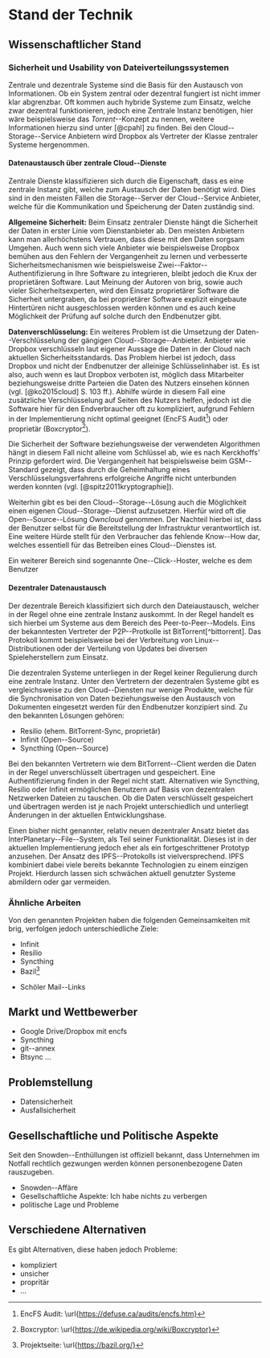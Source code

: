 # Stand der Technik

## Wissenschaftlicher Stand

### Sicherheit und Usability von Dateiverteilungssystemen

Zentrale und dezentrale Systeme sind die Basis für den Austausch von
Informationen. Ob ein System zentral oder dezentral fungiert ist nicht immer
klar abgrenzbar. Oft kommen auch hybride Systeme zum Einsatz, welche zwar
dezentral funktionieren, jedoch eine Zentrale Instanz benötigen, hier wäre
beispielsweise das *Torrent*--Konzept zu nennen, weitere Informationen hierzu
sind unter [@cpahl] zu finden. Bei den Cloud--Storage--Service Anbietern wird
Dropbox als Vertreter der Klasse zentraler Systeme hergenommen.

#### Datenaustausch über zentrale Cloud--Dienste

Zentrale Dienste klassifizieren sich durch die Eigenschaft, dass es eine
zentrale Instanz gibt, welche zum Austausch der Daten benötigt wird. Dies sind
in den meisten Fällen die Storage--Server der Cloud--Service Anbieter, welche
für die Kommunikation und Speicherung der Daten zuständig sind.

**Allgemeine Sicherheit:** Beim Einsatz zentraler Dienste hängt die Sicherheit
der Daten in erster Linie vom Dienstanbieter ab. Den meisten Anbietern kann man
allerhöchstens Vertrauen, dass diese mit den Daten sorgsam Umgehen. Auch wenn
sich viele Anbieter wie beispielsweise Dropbox bemühen aus den Fehlern der
Vergangenheit zu lernen und verbesserte Sicherheitsmechanismen wie
beispielsweise Zwei--Faktor--Authentifizierung in Ihre Software zu integrieren,
bleibt jedoch die Krux der proprietären Software. Laut Meinung der Autoren von
brig, sowie auch vieler Sicherheitsexperten, wird den Einsatz proprietärer
Software die Sicherheit untergraben, da bei proprietärer Software explizit
eingebaute Hintertüren nicht ausgeschlossen werden können und es auch keine
Möglichkeit der Prüfung auf solche durch den Endbenutzer gibt.

**Datenverschlüsselung:** Ein weiteres Problem ist die Umsetzung der
Daten--Verschlüsselung der gängigen Cloud--Storage--Anbieter. Anbieter wie
Dropbox verschlüsseln laut eigener Aussage die Daten in der Cloud nach
aktuellen Sicherheitsstandards. Das Problem hierbei ist jedoch, dass Dropbox
und nicht der Endbenutzer der alleinige Schlüsselinhaber ist. Es ist also, auch
wenn es laut Dropbox verboten ist, möglich dass Mitarbeiter beziehungsweise
dritte Parteien die Daten des Nutzers einsehen können (vgl. [@ko2015cloud] S.
103 ff.). Abhilfe würde in diesem Fall eine zusätzliche Verschlüsselung auf
Seiten des Nutzers helfen, jedoch ist die Software hier für den Endverbraucher
oft zu kompliziert, aufgrund Fehlern in der Implementierung nicht optimal
geeignet (EncFS Audit[^encfsaudit]) oder proprietär (Boxcryptor[^boxcryptor]).

[^encfsaudit]:  EncFS Audit: \url{https://defuse.ca/audits/encfs.htm}
[^boxcryptor]: Boxcryptor: \url{https://de.wikipedia.org/wiki/Boxcryptor}

Die Sicherheit der Software beziehungsweise der verwendeten Algorithmen hängt
in diesem Fall nicht alleine vom Schlüssel ab, wie es nach Kerckhoffs' Prinzip
gefordert wird. Die Vergangenheit hat beispielsweise beim GSM--Standard
gezeigt, dass durch die Geheimhaltung eines Verschlüsselungsverfahrens
erfolgreiche Angriffe nicht unterbunden werden konnten (vgl.
[@spitz2011kryptographie]).

Weiterhin gibt es bei den Cloud--Storage--Lösung auch die Möglichkeit einen
eigenen Cloud--Storage--Dienst aufzusetzen. Hierfür wird oft die
Open--Source--Lösung *Owncloud* genommen. Der Nachteil hierbei ist, dass der
Benutzer selbst für die Bereitstellung der Infrastruktur verantwortlich ist.
Eine weitere Hürde stellt für den Verbraucher das fehlende Know--How dar,
welches essentiell für das Betreiben eines Cloud--Dienstes ist.

Ein weiterer Bereich sind sogenannte One--Click--Hoster, welche es dem Benutzer

#### Dezentraler Datenaustausch

Der dezentrale Bereich klassifiziert sich durch den Dateiaustausch, welcher
in der Regel ohne eine zentrale Instanz auskommt. In der Regel handelt es sich
hierbei um Systeme aus dem Bereich des Peer-to-Peer--Models. Eins der
bekanntesten Vertreter der P2P--Protkolle ist BitTorrent[^bittorrent]. Das
Protokoll kommt beispielsweise bei der Verbreitung von Linux--Distributionen
oder der Verteilung von Updates bei diversen Spieleherstellern zum Einsatz. 

Die dezentralen Systeme unterliegen in der Regel keiner Regulierung durch eine
zentrale Instanz. Unter den Vertretern der dezentralen Systeme gibt es
vergleichsweise zu den Cloud--Diensten nur wenige Produkte, welche für die
Synchronisation von Daten beziehungsweise den Austausch von Dokumenten
eingesetzt werden für den Endbenutzer konzipiert sind. Zu den bekannten
Lösungen gehören:

* Resilio (ehem. BitTorrent-Sync, proprietär)
* Infinit (Open--Source) 
* Syncthing (Open--Source) 

Bei den bekannten Vertretern wie dem BitTorrent--Client werden die Daten in der
Regel unverschlüsselt übertragen und gespeichert. Eine Authentifizierung finden
in der Regel nicht statt. Alternativen wie Syncthing, Resilio oder Infinit
ermöglichen Benutzern auf Basis von dezentralen Netzwerken Dateien zu tauschen.
Ob die Daten verschlüsselt gespeichert und übertragen werden ist je nach
Projekt unterschiedlich und unterliegt Änderungen in der aktuellen
Entwicklungshase.

Einen bisher nicht genannter, relativ neuen dezentraler Ansatz bietet das
InterPlanetary--File--System, als Teil seiner Funktionalität. Dieses ist in der
aktuellen Implementierung jedoch eher als ein fortgeschrittener Prototyp
anzusehen. Der Ansatz des IPFS--Protokolls ist vielversprechend. IPFS
kombiniert dabei viele bereits bekannte Technologien zu einem einzigen Projekt.
Hierdurch lassen sich schwächen aktuell genutzter Systeme abmildern oder gar
vermeiden. 

### Ähnliche Arbeiten

Von den genannten Projekten haben die folgenden Gemeinsamkeiten mit brig,
verfolgen jedoch unterschiedliche Ziele:

* Infinit
* Resilio
* Syncthing
* Bazil[^bazil] 

[^bazil]: Projektseite: \url{https://bazil.org/}

* Schöler Mail--Links

## Markt und Wettbewerber

* Google Drive/Dropbox mit encfs
* Syncthing
* git--annex
* Btsync
...

## Problemstellung

* Datensicherheit
* Ausfallsicherheit

## Gesellschaftliche und Politische Aspekte

Seit den Snowden--Enthüllungen ist offiziell bekannt, dass Unternehmen im
Notfall rechtlich gezwungen werden können personenbezogene Daten rauszugeben.

* Snowden--Affäre
* Gesellschaftliche Aspekte: Ich habe nichts zu verbergen
* politische Lage und Probleme

## Verschiedene Alternativen

Es gibt Alternativen, diese haben jedoch Probleme:

* kompliziert
* unsicher
* propritär
* ...
